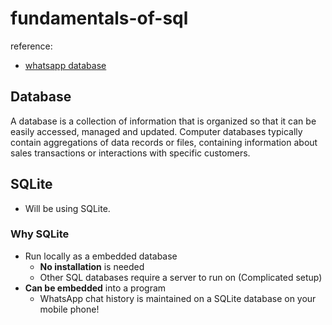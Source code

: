 # fundamentals-of-sql

reference:
- [whatsapp database](https://www.rkimball.com/which-database-is-used-by-whats-app/)

## Database
A database is a collection of information that is organized so that it can be easily accessed, managed and updated. Computer
databases typically contain aggregations of data records or files, containing information about sales transactions or interactions with specific customers.

## SQLite

- Will be using SQLite.

### Why SQLite

- Run locally as a embedded database
  - **No installation** is needed
  - Other SQL databases require a server to run on (Complicated setup)
- **Can be embedded** into a program
  - WhatsApp chat history is maintained on a SQLite database on your mobile phone!
